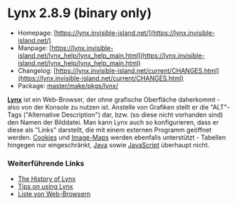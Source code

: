 # Lynx 2.8.9 (binary only)
 - Homepage: [https://lynx.invisible-island.net/](https://lynx.invisible-island.net/)
 - Manpage: [https://lynx.invisible-island.net/lynx_help/lynx_help_main.html](https://lynx.invisible-island.net/lynx_help/lynx_help_main.html)
 - Changelog: [https://lynx.invisible-island.net/current/CHANGES.html](https://lynx.invisible-island.net/current/CHANGES.html)
 - Package: [master/make/pkgs/lynx/](https://github.com/Freetz-NG/freetz-ng/tree/master/make/pkgs/lynx/)

**[Lynx](http://lynx.isc.org/)** ist ein
Web-Browser, der ohne grafische Oberfläche daherkommt - also von der
Konsole zu nutzen ist. Anstelle von Grafiken stellt er die "ALT"-Tags
("Alternative Description") dar, bzw. (so diese nicht vorhanden sind)
den Namen der Bilddatei. Man kann Lynx auch so konfigurieren, dass er
diese als "Links" darstellt, die mit einem externen Programm geöffnet
werden.
[Cookies](http://de.wikipedia.org/wiki/HTTP-Cookie)
und
[Image-Maps](http://de.wikipedia.org/wiki/Verweissensitive_Grafik)
werden ebenfalls unterstützt - Tabellen hingegen nur eingeschränkt,
[Java](http://de.wikipedia.org/wiki/Java_(Programmiersprache))
sowie
[JavaScript](http://de.wikipedia.org/wiki/JavaScript)
überhaupt nicht.

### Weiterführende Links

-   [The History of Lynx](http://people.cc.ku.edu/~grobe/early-lynx.html)
-   [Tips on using Lynx](http://brainstormsandraves.com/articles/browsers/lynx/)
-   [Liste von Web-Browsern](http://de.wikipedia.org/wiki/Liste_von_Webbrowsern)

